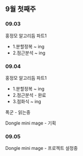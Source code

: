 ## 9월 첫째주

### 09.03

홍정모 알고리듬 파트1

- 1.분할정복 ~ ing
- 2.점근분석 ~ ing

### 09.04

홍정모 알고리듬 파트1

- 1.분할정복 ~ ing
- 2.점근분석 - 완료
- 3.점화식 ~ ing

폭군 - 읽는중

Dongle mini mage - 기획

### 09.05

Dongle mini mage - 프로젝트 설정중

